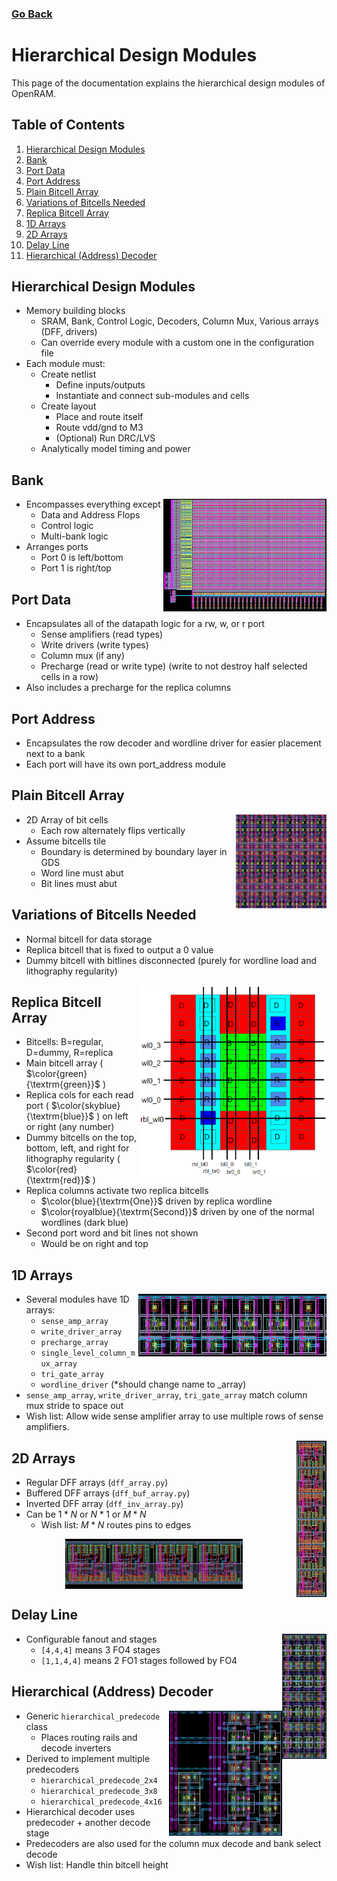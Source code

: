 ### [Go Back](./index.md#table-of-contents)

# Hierarchical Design Modules
This page of the documentation explains the hierarchical design modules of OpenRAM.



## Table of Contents
1. [Hierarchical Design Modules](#hierarchical-design-modules-1)
1. [Bank](#bank)
1. [Port Data](#port-data)
1. [Port Address](#port-address)
1. [Plain Bitcell Array](#plain-bitcell-array)
1. [Variations of Bitcells Needed](#variations-of-bitcells-needed)
1. [Replica Bitcell Array](#replica-bitcell-array)
1. [1D Arrays](#1d-arrays)
1. [2D Arrays](#2d-arrays)
1. [Delay Line](#delay-line)
1. [Hierarchical (Address) Decoder](#hierarchical-address-decoder)



## Hierarchical Design Modules
* Memory building blocks
    * SRAM, Bank, Control Logic, Decoders, Column Mux, Various arrays (DFF, drivers)
    * Can override every module with a custom one in the configuration file
* Each module must:
    * Create netlist
        * Define inputs/outputs
        * Instantiate and connect sub-modules and cells
    * Create layout
        * Place and route itself
        * Route vdd/gnd to M3
        * (Optional) Run DRC/LVS
    * Analytically model timing and power



## Bank
<img align="right" height="180" src="../assets/images/design_modules/bank.png">

* Encompasses everything except
    * Data and Address Flops
    * Control logic
    * Multi-bank logic
* Arranges ports
    * Port 0 is left/bottom
    * Port 1 is right/top



## Port Data
* Encapsulates all of the datapath logic for a rw, w, or r port
    * Sense amplifiers (read types)
    * Write drivers (write types)
    * Column mux (if any)
    * Precharge (read or write type) (write to not destroy half selected cells in a row)
* Also includes a precharge for the replica columns



## Port Address
* Encapsulates the row decoder and wordline driver for easier placement next to a bank
* Each port will have its own port\_address module 



## Plain Bitcell Array
<img align="right" height="150" src="../assets/images/design_modules/bitcell_array.png">

* 2D Array of bit cells
    * Each row alternately flips vertically
* Assume bitcells tile
    * Boundary is determined by boundary layer in GDS
    * Word line must abut
    * Bit lines must abut



## Variations of Bitcells Needed
* Normal bitcell for data storage
* Replica bitcell that is fixed to output a 0 value
* Dummy bitcell with bitlines disconnected (purely for wordline load and lithography regularity)

<img align="right" width=300 src="../assets/images/design_modules/replica_bitcell_array.png">



## Replica Bitcell Array
* Bitcells: B=regular, D=dummy, R=replica
* Main bitcell array ( $\color{green}{\textrm{green}}$ )
* Replica cols for each read port ( $\color{skyblue}{\textrm{blue}}$ ) on left or right (any number)
* Dummy bitcells on the top, bottom, left, and right for lithography regularity ( $\color{red}{\textrm{red}}$ )
* Replica columns activate two replica bitcells
    * $\color{blue}{\textrm{One}}$ driven by replica wordline
    * $\color{royalblue}{\textrm{Second}}$ driven by one of the normal wordlines (dark blue)
* Second port word and bit lines not shown
    * Would be on right and top



## 1D Arrays
<img align="right" height="100" src="../assets/images/design_modules/1d_array.png">

* Several modules have 1D arrays:
    * `sense_amp_array`
    * `write_driver_array`
    * `precharge_array`
    * `single_level_column_mux_array`
    * `tri_gate_array`
    * `wordline_driver` (*should change name to _array)
* `sense_amp_array`, `write_driver_array`, `tri_gate_array` match column mux stride to space out
* Wish list: Allow wide sense amplifier array to use multiple rows of sense amplifiers.



<img align="right" height="250" src="../assets/images/design_modules/2d_array_vertical.png">

## 2D Arrays
* Regular DFF arrays (`dff_array.py`)
* Buffered DFF arrays (`dff_buf_array.py`)
* Inverted DFF array (`dff_inv_array.py`)
* Can be $1*N$ or $N*1$ or $M*N$
    * Wish list: $M*N$ routes pins to edges

<p align="center">
    <img align="center" height="80" src="../assets/images/design_modules/2d_array_horizontal.png">
</p>



## Delay Line
<img align="right" height="200" src="../assets/images/design_modules/delay_line.png">

* Configurable fanout and stages
    * `[4,4,4]` means 3 FO4 stages
    * `[1,1,4,4]` means 2 FO1 stages followed by FO4



## Hierarchical (Address) Decoder
<img align="right" height="200" src="../assets/images/design_modules/address_decoder.png">

* Generic `hierarchical_predecode` class
    * Places routing rails and decode inverters
* Derived to implement multiple predecoders
    * `hierarchical_predecode_2x4`
    * `hierarchical_predecode_3x8`
    * `hierarchical_predecode_4x16`
* Hierarchical decoder uses predecoder + another decode stage
* Predecoders are also used for the column mux decode and bank select decode
* Wish list: Handle thin bitcell height
